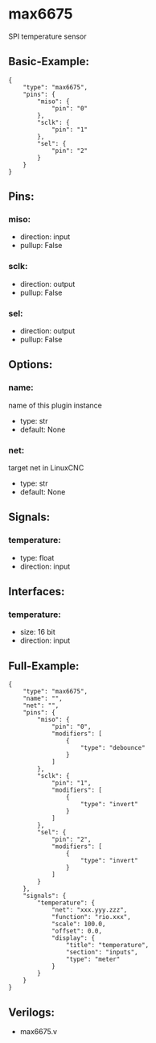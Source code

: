# max6675


SPI temperature sensor

## Basic-Example:
```
{
    "type": "max6675",
    "pins": {
        "miso": {
            "pin": "0"
        },
        "sclk": {
            "pin": "1"
        },
        "sel": {
            "pin": "2"
        }
    }
}
```

## Pins:
### miso:

 * direction: input
 * pullup: False

### sclk:

 * direction: output
 * pullup: False

### sel:

 * direction: output
 * pullup: False


## Options:
### name:
name of this plugin instance

 * type: str
 * default: None

### net:
target net in LinuxCNC

 * type: str
 * default: None


## Signals:
### temperature:

 * type: float
 * direction: input


## Interfaces:
### temperature:

 * size: 16 bit
 * direction: input


## Full-Example:
```
{
    "type": "max6675",
    "name": "",
    "net": "",
    "pins": {
        "miso": {
            "pin": "0",
            "modifiers": [
                {
                    "type": "debounce"
                }
            ]
        },
        "sclk": {
            "pin": "1",
            "modifiers": [
                {
                    "type": "invert"
                }
            ]
        },
        "sel": {
            "pin": "2",
            "modifiers": [
                {
                    "type": "invert"
                }
            ]
        }
    },
    "signals": {
        "temperature": {
            "net": "xxx.yyy.zzz",
            "function": "rio.xxx",
            "scale": 100.0,
            "offset": 0.0,
            "display": {
                "title": "temperature",
                "section": "inputs",
                "type": "meter"
            }
        }
    }
}
```

## Verilogs:
 * max6675.v
